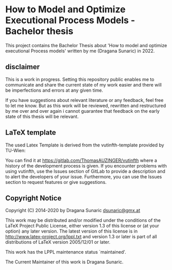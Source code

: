 # How to Model and Optimize Executional Process Models - Bachelor thesis
This project contains the Bachelor Thesis about 'How to model and optimize executional Process models' written by me (Dragana Sunaric) in 2022.


## disclaimer
This is a work in progress. Setting this repository public enables me to communicate and share the current state of my work easier and there will be imperfections and errors at any given time. 

If you have suggestions about relevant literature or any feedback, feel free to let me know. But as this work will be reviewed, rewritten and restructured by me over and over again i cannot guarantee that feedback on the early state of this thesis will be relevant. 

## LaTeX template 
The used Latex Template is derived from the vutinfth-template provided by TU-Wien: 

You can find it at https://gitlab.com/ThomasAUZINGER/vutinfth
where a history of the development process is given. If you encounter problems
with using vutinfth, use the Issues section of GitLab to provide a description
and to alert the developers of your issue. Furthermore, you can use the Issues
section to request features or give suggestions.


Copyright Notice
----------------
Copyright (C) 2014-2020 by Dragana Sunaric <dsunaric@gmx.at>

This work may be distributed and/or modified under the
conditions of the LaTeX Project Public License, either version 1.3
of this license or (at your option) any later version.
The latest version of this license is in
  http://www.latex-project.org/lppl.txt
and version 1.3 or later is part of all distributions of LaTeX
version 2005/12/01 or later.

This work has the LPPL maintenance status `maintained'.

The Current Maintainer of this work is Dragana Sunaric.
